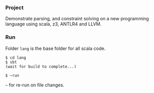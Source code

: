 
### Project

Demonstrate parsing, and constraint solving on a new programming language 
using scala, z3, ANTLR4 and LLVM. 

### Run

Folder ```lang``` is the base folder for all scala code. 

```
$ cd lang 
$ sbt
(wait for build to complete...)

$ ~run 
```

 ```~```  for re-run on file changes. 


